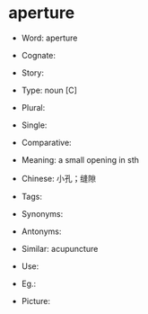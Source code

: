 # aperture

- Word: aperture
- Cognate: 
- Story: 

- Type: noun [C]
- Plural: 
- Single: 
- Comparative: 
- Meaning: a small opening in sth
- Chinese: 小孔；缝隙
- Tags: 
- Synonyms: 
- Antonyms: 
- Similar: acupuncture
- Use: 
- Eg.: 
- Picture: 

